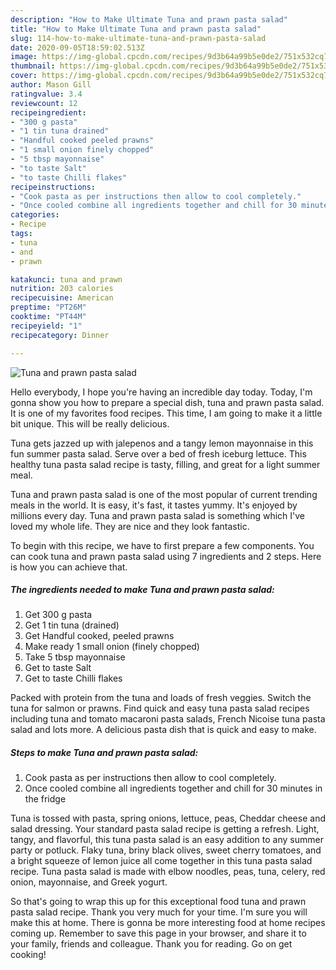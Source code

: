 ```yaml
---
description: "How to Make Ultimate Tuna and prawn pasta salad"
title: "How to Make Ultimate Tuna and prawn pasta salad"
slug: 114-how-to-make-ultimate-tuna-and-prawn-pasta-salad
date: 2020-09-05T18:59:02.513Z
image: https://img-global.cpcdn.com/recipes/9d3b64a99b5e0de2/751x532cq70/tuna-and-prawn-pasta-salad-recipe-main-photo.jpg
thumbnail: https://img-global.cpcdn.com/recipes/9d3b64a99b5e0de2/751x532cq70/tuna-and-prawn-pasta-salad-recipe-main-photo.jpg
cover: https://img-global.cpcdn.com/recipes/9d3b64a99b5e0de2/751x532cq70/tuna-and-prawn-pasta-salad-recipe-main-photo.jpg
author: Mason Gill
ratingvalue: 3.4
reviewcount: 12
recipeingredient:
- "300 g pasta"
- "1 tin tuna drained"
- "Handful cooked peeled prawns"
- "1 small onion finely chopped"
- "5 tbsp mayonnaise"
- "to taste Salt"
- "to taste Chilli flakes"
recipeinstructions:
- "Cook pasta as per instructions then allow to cool completely."
- "Once cooled combine all ingredients together and chill for 30 minutes in the fridge"
categories:
- Recipe
tags:
- tuna
- and
- prawn

katakunci: tuna and prawn 
nutrition: 203 calories
recipecuisine: American
preptime: "PT26M"
cooktime: "PT44M"
recipeyield: "1"
recipecategory: Dinner

---
```



![Tuna and prawn pasta salad](https://img-global.cpcdn.com/recipes/9d3b64a99b5e0de2/751x532cq70/tuna-and-prawn-pasta-salad-recipe-main-photo.jpg)

Hello everybody, I hope you're having an incredible day today. Today, I'm gonna show you how to prepare a special dish, tuna and prawn pasta salad. It is one of my favorites food recipes. This time, I am going to make it a little bit unique. This will be really delicious.

Tuna gets jazzed up with jalepenos and a tangy lemon mayonnaise in this fun summer pasta salad. Serve over a bed of fresh iceburg lettuce. This healthy tuna pasta salad recipe is tasty, filling, and great for a light summer meal.

Tuna and prawn pasta salad is one of the most popular of current trending meals in the world. It is easy, it's fast, it tastes yummy. It's enjoyed by millions every day. Tuna and prawn pasta salad is something which I've loved my whole life. They are nice and they look fantastic.


To begin with this recipe, we have to first prepare a few components. You can cook tuna and prawn pasta salad using 7 ingredients and 2 steps. Here is how you can achieve that.

<!--inarticleads1-->

##### The ingredients needed to make Tuna and prawn pasta salad:

1. Get 300 g pasta
1. Get 1 tin tuna (drained)
1. Get Handful cooked, peeled prawns
1. Make ready 1 small onion (finely chopped)
1. Take 5 tbsp mayonnaise
1. Get to taste Salt
1. Get to taste Chilli flakes


Packed with protein from the tuna and loads of fresh veggies. Switch the tuna for salmon or prawns. Find quick and easy tuna pasta salad recipes including tuna and tomato macaroni pasta salads, French Nicoise tuna pasta salad and lots more. A delicious pasta dish that is quick and easy to make. 

<!--inarticleads2-->

##### Steps to make Tuna and prawn pasta salad:

1. Cook pasta as per instructions then allow to cool completely.
1. Once cooled combine all ingredients together and chill for 30 minutes in the fridge


Tuna is tossed with pasta, spring onions, lettuce, peas, Cheddar cheese and salad dressing. Your standard pasta salad recipe is getting a refresh. Light, tangy, and flavorful, this tuna pasta salad is an easy addition to any summer party or potluck. Flaky tuna, briny black olives, sweet cherry tomatoes, and a bright squeeze of lemon juice all come together in this tuna pasta salad recipe. Tuna pasta salad is made with elbow noodles, peas, tuna, celery, red onion, mayonnaise, and Greek yogurt. 

So that's going to wrap this up for this exceptional food tuna and prawn pasta salad recipe. Thank you very much for your time. I'm sure you will make this at home. There is gonna be more interesting food at home recipes coming up. Remember to save this page in your browser, and share it to your family, friends and colleague. Thank you for reading. Go on get cooking!
